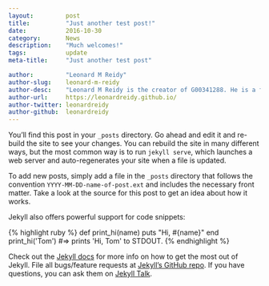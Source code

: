 ```yaml
---
layout:			post
title:			"Just another test post!"
date:			2016-10-30
category:		News
description:	"Much welcomes!"
tags:			update
meta-title:		"Just another test post"

author:			"Leonard M Reidy"
author-slug:	leonard-m-reidy
author-desc:	"Leonard M Reidy is the creator of G00341288. He is a front end web designer and developer working out of rainy Galway."
author-url:		https://leonardreidy.github.io/
author-twitter:	leonardreidy
author-github:	leonardreidy
---
```

You’ll find this post in your `_posts` directory. Go ahead and edit it and re-build the site to see your changes. You can rebuild the site in many different ways, but the most common way is to run `jekyll serve`, which launches a web server and auto-regenerates your site when a file is updated.

To add new posts, simply add a file in the `_posts` directory that follows the convention `YYYY-MM-DD-name-of-post.ext` and includes the necessary front matter. Take a look at the source for this post to get an idea about how it works.

Jekyll also offers powerful support for code snippets:

{% highlight ruby %}
def print_hi(name)
  puts "Hi, #{name}"
end
print_hi('Tom')
#=> prints 'Hi, Tom' to STDOUT.
{% endhighlight %}

Check out the [Jekyll docs][jekyll-docs] for more info on how to get the most out of Jekyll. File all bugs/feature requests at [Jekyll’s GitHub repo][jekyll-gh]. If you have questions, you can ask them on [Jekyll Talk][jekyll-talk].

[jekyll-docs]: http://jekyllrb.com/docs/home
[jekyll-gh]:   https://github.com/jekyll/jekyll
[jekyll-talk]: https://talk.jekyllrb.com/
